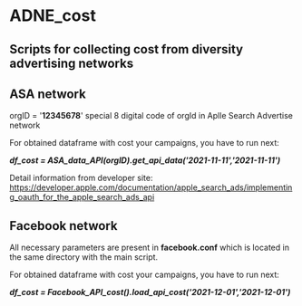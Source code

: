 # ADNE_cost

## Scripts for collecting cost from diversity advertising networks

## ASA network

orgID = '**12345678**' special 8 digital code of orgId in Aplle Search Advertise network

For obtained dataframe with cost your campaigns, you have to run next:

_**df_cost = ASA_data_API(orgID).get_api_data('2021-11-11','2021-11-11')**_

Detail information from developer site: https://developer.apple.com/documentation/apple_search_ads/implementing_oauth_for_the_apple_search_ads_api

## Facebook network

All necessary parameters are present in **facebook.conf** which is located in the same directory with the main script. 

For obtained dataframe with cost your campaigns, you have to run next:

_**df_cost = Facebook_API_cost().load_api_cost('2021-12-01','2021-12-01')**_

